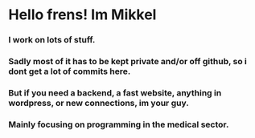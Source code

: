 # Hello frens! Im Mikkel
### I work on lots of stuff.
### Sadly most of it has to be kept private and/or off github, so i dont get a lot of commits here.
### But if you need a backend, a fast website, anything in wordpress, or new connections, im your guy.
### Mainly focusing on programming in the medical sector.
